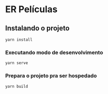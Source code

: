 # ER Películas

## Instalando o projeto
```
yarn install
```

### Executando modo de desenvolvimento
```
yarn serve
```

### Prepara o projeto pra ser hospedado
```
yarn build
```
